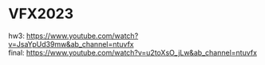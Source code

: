 # VFX2023

hw3: https://www.youtube.com/watch?v=JsaYpUd39mw&ab_channel=ntuvfx  
final: https://www.youtube.com/watch?v=u2toXsO_jLw&ab_channel=ntuvfx  
